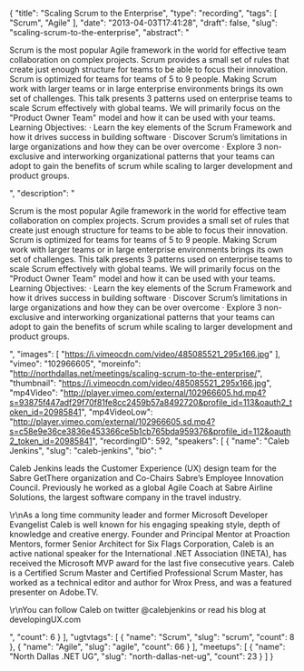 {
  "title": "Scaling Scrum to the Enterprise",
  "type": "recording",
  "tags": [
    "Scrum",
    "Agile"
  ],
  "date": "2013-04-03T17:41:28",
  "draft": false,
  "slug": "scaling-scrum-to-the-enterprise",
  "abstract": "<p>Scrum is the most popular Agile framework in the world for effective team collaboration on complex projects. Scrum provides a small set of rules that create just enough structure for teams to be able to focus their innovation. Scrum is optimized for teams for teams of 5 to 9 people. Making Scrum work with larger teams or in large enterprise environments brings its own set of challenges. This talk presents 3 patterns used on enterprise teams to scale Scrum effectively with global teams. We will primarily focus on the \"Product Owner Team\" model and how it can be used with your teams. Learning Objectives: · Learn the key elements of the Scrum Framework and how it drives success in building software · Discover Scrum’s limitations in large organizations and how they can be over overcome · Explore 3 non-exclusive and interworking organizational patterns that your teams can adopt to gain the benefits of scrum while scaling to larger development and product groups.</p>",
  "description": "<p>Scrum is the most popular Agile framework in the world for effective team collaboration on complex projects. Scrum provides a small set of rules that create just enough structure for teams to be able to focus their innovation. Scrum is optimized for teams for teams of 5 to 9 people. Making Scrum work with larger teams or in large enterprise environments brings its own set of challenges. This talk presents 3 patterns used on enterprise teams to scale Scrum effectively with global teams. We will primarily focus on the \"Product Owner Team\" model and how it can be used with your teams. Learning Objectives: · Learn the key elements of the Scrum Framework and how it drives success in building software · Discover Scrum’s limitations in large organizations and how they can be over overcome · Explore 3 non-exclusive and interworking organizational patterns that your teams can adopt to gain the benefits of scrum while scaling to larger development and product groups.</p>",
  "images": [
    "https://i.vimeocdn.com/video/485085521_295x166.jpg"
  ],
  "vimeo": "102966605",
  "moreinfo": "http://northdallas.net/meetings/scaling-scrum-to-the-enterprise/",
  "thumbnail": "https://i.vimeocdn.com/video/485085521_295x166.jpg",
  "mp4Video": "http://player.vimeo.com/external/102966605.hd.mp4?s=93875f447adf29f70f81fe8cc2459b57a8492720&profile_id=113&oauth2_token_id=20985841",
  "mp4VideoLow": "http://player.vimeo.com/external/102966605.sd.mp4?s=c58e9e36ce3836e453366ce5b1cb765bda959376&profile_id=112&oauth2_token_id=20985841",
  "recordingID": 592,
  "speakers": [
    {
      "name": "Caleb Jenkins",
      "slug": "caleb-jenkins",
      "bio": "<p>Caleb Jenkins leads the Customer Experience (UX) design team for the Sabre GetThere organization and Co-Chairs Sabre’s Employee Innovation Council. Previously he worked as a global Agile Coach at Sabre Airline Solutions, the largest software company in the travel industry.</p><p>\r\nAs a long time community leader and former Microsoft Developer Evangelist Caleb is well known for his engaging speaking style, depth of knowledge and creative energy. Founder and Principal Mentor at Proaction Mentors, former Senior Architect for Six Flags Corporation, Caleb is an active national speaker for the International .NET Association (INETA), has received the Microsoft MVP award for the last five consecutive years. Caleb is a Certified Scrum Master and Certified Professional Scrum Master, has worked as a technical editor and author for Wrox Press, and was a featured presenter on Adobe.TV.</p><p>\r\nYou can follow Caleb on twitter @calebjenkins or read his blog at developingUX.com</p>",
      "count": 6
    }
  ],
  "ugtvtags": [
    {
      "name": "Scrum",
      "slug": "scrum",
      "count": 8
    },
    {
      "name": "Agile",
      "slug": "agile",
      "count": 66
    }
  ],
  "meetups": [
    {
      "name": "North Dallas .NET UG",
      "slug": "north-dallas-net-ug",
      "count": 23
    }
  ]
}